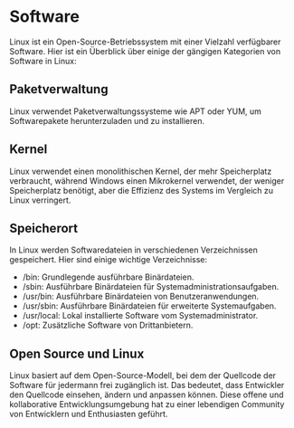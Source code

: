 # Software

Linux ist ein Open-Source-Betriebssystem mit einer Vielzahl verfügbarer Software. Hier ist ein Überblick über einige der gängigen Kategorien von Software in Linux:

## Paketverwaltung

Linux verwendet Paketverwaltungssysteme wie APT oder YUM, um Softwarepakete herunterzuladen und zu installieren.

## Kernel
Linux verwendet einen monolithischen Kernel, der mehr Speicherplatz verbraucht, während Windows einen Mikrokernel verwendet, der weniger Speicherplatz benötigt, aber die Effizienz des Systems im Vergleich zu Linux verringert.

## Speicherort

In Linux werden Softwaredateien in verschiedenen Verzeichnissen gespeichert. Hier sind einige wichtige Verzeichnisse:

- /bin: Grundlegende ausführbare Binärdateien.
- /sbin: Ausführbare Binärdateien für Systemadministrationsaufgaben.
- /usr/bin: Ausführbare Binärdateien von Benutzeranwendungen.
- /usr/sbin: Ausführbare Binärdateien für erweiterte Systemaufgaben.
- /usr/local: Lokal installierte Software vom Systemadministrator.
- /opt: Zusätzliche Software von Drittanbietern.

## Open Source und Linux

Linux basiert auf dem Open-Source-Modell, bei dem der Quellcode der Software für jedermann frei zugänglich ist. Das bedeutet, dass Entwickler den Quellcode einsehen, ändern und anpassen können. Diese offene und kollaborative Entwicklungsumgebung hat zu einer lebendigen Community von Entwicklern und Enthusiasten geführt.

